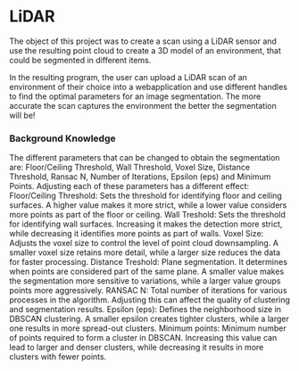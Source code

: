 # LiDAR

The object of this project was to create a scan using a LiDAR sensor and use the resulting point cloud to create a 3D model of an environment, that could be segmented in different items.

In the resulting program, the user can upload a LiDAR scan of an environment of their choice into a webapplication and use different handles to find the optimal parameters for an image segmentation. The more accurate the scan captures the environment the better the segmentation will be!


### Background Knowledge
The different parameters that can be changed to obtain the segmentation are: Floor/Ceiling Threshold, Wall Threshold, Voxel Size, Distance Threshold, Ransac N, Number of Iterations, Epsilon (eps) and Minimum Points. Adjusting each of these parameters has a different effect:
Floor/Ceiling Threshold: Sets the threshold for identifying floor and ceiling surfaces. A higher value makes it more strict, while a lower value considers more points as part of the floor or ceiling.
Wall Treshold: Sets the threshold for identifying wall surfaces. Increasing it makes the detection more strict, while decreasing it identifies more points as part of walls.
Voxel Size: Adjusts the voxel size to control the level of point cloud downsampling. A smaller voxel size retains more detail, while a larger size reduces the data for faster processing.
Distance Treshold: Plane segmentation. It determines when points are considered part of the same plane. A smaller value makes the segmentation more sensitive to variations, while a larger value groups points more aggressively.
RANSAC N: Total number of iterations for various processes in the algorithm. Adjusting this can affect the quality of clustering and segmentation results.
Epsilon (eps): Defines the neighborhood size in DBSCAN clustering. A smaller epsilon creates tighter clusters, while a larger one results in more spread-out clusters.
Minimum points: Minimum number of points required to form a cluster in DBSCAN. Increasing this value can lead to larger and denser clusters, while decreasing it results in more clusters with fewer points.
